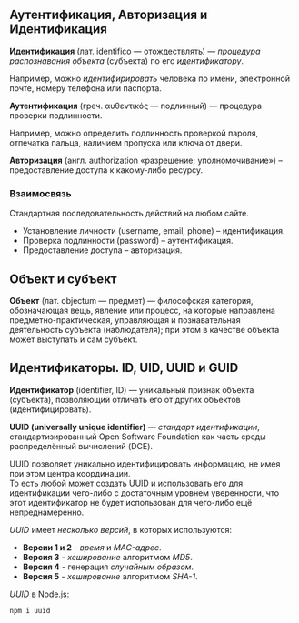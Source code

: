 ## Аутентификация, Авторизация и Идентификация

**Идентификация** (лат. identifico — отождествлять) — *процедура распознавания объекта* (субъекта) по его *идентификатору*.  

Например, можно *идентифирировать* человека по имени, электронной почте, номеру телефона или паспорта.

**Аутентификация** (греч. αυθεντικός — подлинный) — процедура проверки подлинности.

Например, можно определить подлинность проверкой пароля, отпечатка пальца, наличием пропуска или ключа от двери.

**Авторизация** (англ. authorization «разрешение; уполномочивание») – предоставление доступа к какому-либо ресурсу.

### Взаимосвязь
Стандартная последовательность действий на любом сайте.
* Установление личности (username, email, phone) – идентификация.
* Проверка подлинности (password) – аутентификация.
* Предоставление доступа – авторизация.

## Объект и субъект
**Объект** (лат. objectum — предмет) — философская категория, обозначающая вещь, явление или процесс, на которые направлена предметно-практическая, управляющая и познавательная деятельность субъекта (наблюдателя); при этом в качестве объекта может выступать и сам субъект.

## Идентификаторы. ID, UID, UUID и GUID

**Идентификатор** (identifier, ID) — уникальный признак объекта (субъекта), позволяющий отличать его от других объектов (идентифицировать).

**UUID (universally unique identifier)** — *стандарт идентификации*, стандартизированный Open Software Foundation как часть среды распределённый вычислений (DCE). 

UUID позволяет уникально идентифицировать информацию, не имея при этом центра координации.  
То есть любой может создать UUID и использовать его для идентификации чего-либо с достаточным уровнем уверенности, что этот идентификатор не будет использован для чего-либо ещё непреднамеренно.

*UUID* имеет *несколько версий*, в которых используются:
* **Версии 1 и 2** - *время* и *MAC-адрес*.
* **Версия 3** - *хеширование* алгоритмом *MD5*.
* **Версия 4** - генерация *случайным образом*.
* **Версия 5** - *хеширование* алгоритмом *SHA-1*.

*UUID* в Node.js:
```bash
npm i uuid
```
